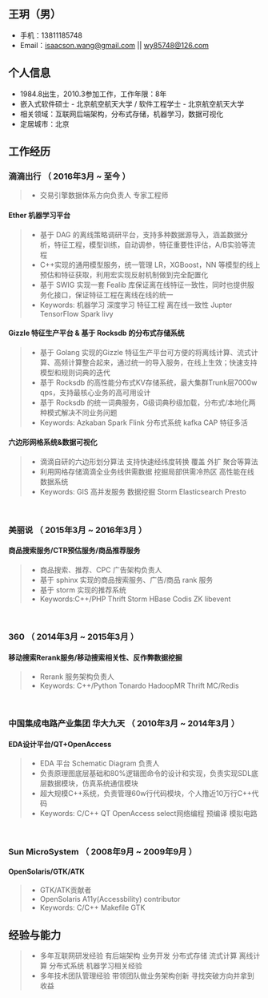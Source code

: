 ## 王玥（男）
- 手机：13811185748
- Email：isaacson.wang@gmail.com || wy85748@126.com

## 个人信息
 - 1984.8出生，2010.3参加工作，工作年限：8年
 - 嵌入式软件硕士 - 北京航空航天大学 / 软件工程学士 - 北京航空航天大学
 - 相关领域：互联网后端架构，分布式存储，机器学习，数据可视化
 - 定居城市：北京

## 工作经历
### 滴滴出行 （ 2016年3月 ~ 至今 ）
> - 交易引擎数据体系方向负责人 专家工程师
#### Ether 机器学习平台
> - 基于 DAG 的离线策略调研平台，支持多种数据源导入，涵盖数据分析，特征工程，模型训练，自动调参，特征重要性评估，A/B实验等流程
> - C++实现的通用模型服务，统一管理 LR，XGBoost，NN 等模型的线上预估和特征获取，利用宏实现反射机制做到完全配置化
> - 基于 SWIG 实现一套 Fealib 库保证离在线特征一致性，同时也提供服务化接口，保证特征工程在离线在线的统一
> - Keywords: 机器学习 深度学习 特征工程 离在线一致性 Jupter TensorFlow Spark livy 
#### Gizzle 特征生产平台 & 基于 Rocksdb 的分布式存储系统
> - 基于 Golang 实现的Gizzle 特征生产平台可方便的将离线计算、流式计算、高频计算整合起来，通过统一的导入服务，在线上生效；快速支持模型和规则词典的迭代
> - 基于 Rocksdb 的高性能分布式KV存储系统，最大集群Trunk层7000w qps，支持最核心业务的高可用设计
> - 基于 Rocksdb 的统一词典服务，G级词典秒级加载，分布式/本地化两种模式解决不同业务问题
> - Keywords: Azkaban Spark Flink 分布式系统 kafka CAP 特征多活
#### 六边形网格系统&数据可视化
> - 滴滴自研的六边形划分算法 支持快速经纬度转换 覆盖 外扩 聚合等算法
> - 利用网格存储滴滴全业务线供需数据 挖掘局部供需冷热区 高性能在线数据系统
> - Keywords: GIS 高并发服务 数据挖掘 Storm Elasticsearch Presto
<br />

### 美丽说 （ 2015年3月 ~ 2016年3月 ）
#### 商品搜索服务/CTR预估服务/商品推荐服务 
> - 商品搜索、推荐、CPC 广告架构负责人
> - 基于 sphinx 实现的商品搜索服务、广告/商品 rank 服务
> - 基于 storm 实现的推荐系统
> - Keywords:C++/PHP Thrift Storm HBase Codis ZK libevent
<br />

### 360 （ 2014年3月 ~ 2015年3月 ）
#### 移动搜索Rerank服务/移动搜索相关性、反作弊数据挖掘
> - Rerank 服务架构负责人
> - Keywords: C++/Python Tonardo HadoopMR Thrift MC/Redis
<br />

### 中国集成电路产业集团 华大九天 （ 2010年3月 ~ 2014年3月 ）
#### EDA设计平台/QT+OpenAccess
> - EDA 平台 Schematic Diagram 负责人
> - 负责原理图底层基础和80%逻辑图命令的设计和实现，负责实现SDL底层数据模块，仿真系统通信模块
> - 超大规模C++系统，负责管理60w行代码模块，个人撸近10万行C++代码
> - Keywords: C/C++ QT OpenAccess  select网络编程 预编译 模拟电路
<br />

### Sun MicroSystem （ 2008年9月 ~ 2009年9月 ）
#### OpenSolaris/GTK/ATK 
> - GTK/ATK贡献者
> - OpenSolaris A11y(Accessbility) contributor
> - Keywords: C/C++ Makefile GTK

## 经验与能力
> - 多年互联网研发经验 有后端架构 业务开发 分布式存储 流式计算 离线计算 分布式系统 机器学习相关经验
> - 多年技术团队管理经验 带领团队做业务架构创新 寻找突破方向并拿到收益
